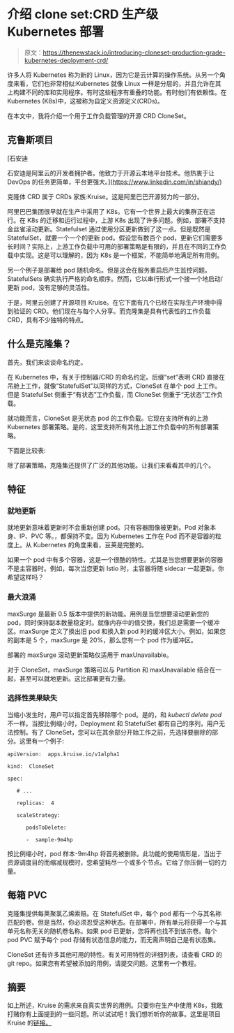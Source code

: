 # 介绍 clone set:CRD 生产级 Kubernetes 部署

> 原文：<https://thenewstack.io/introducing-cloneset-production-grade-kubernetes-deployment-crd/>

许多人将 Kubernetes 称为新的 Linux，因为它是云计算的操作系统。从另一个角度来看，它们也非常相似:Kubernetes 就像 Linux 一样是分层的，并且允许在其上构建不同的库和实用程序。有时这些程序有重叠的功能。有时他们有依赖性。在 Kubernetes (K8s)中，这被称为自定义资源定义(CRDs)。

在本文中，我将介绍一个用于工作负载管理的开源 CRD CloneSet。

## 克鲁斯项目

 [石安迪

石安迪是阿里云的开发者拥护者。他致力于开源云本地平台技术。他热衷于让 DevOps 的任务更简单，平台更强大。](https://www.linkedin.com/in/shiandy/) 

克隆体 CRD 属于 CRDs 家族:Kruise。这是阿里巴巴开源努力的一部分。

阿里巴巴集团很早就在生产中采用了 K8s。它有一个世界上最大的集群正在运行。在 K8s 的迁移和运行过程中，上游 K8s 出现了许多问题。例如，部署不支持金丝雀滚动更新。Statefulset 通过使用分区更新做到了这一点。但是既然是 StatefulSet，就要一个一个的更新 pod。假设您有数百个 pod，更新它们需要多长时间？实际上，上游工作负载中可用的部署策略是有限的，并且在不同的工作负载中实现。这是可以理解的，因为 K8s 是一个框架，不能简单地满足所有用例。

另一个例子是部署给 pod 随机命名。但是这会在服务重启后产生监控问题。StatefulSets 确实执行严格的命名顺序。然而，它以串行形式一个接一个地启动/更新 pod，没有足够的灵活性。

于是，阿里云创建了开源项目 Kruise。在它下面有几个已经在实际生产环境中得到验证的 CRD。他们现在与每个人分享。而克隆集是具有代表性的工作负载 CRD，具有不少独特的特点。

## 什么是克隆集？

首先，我们来谈谈命名约定。

在 Kubernetes 中，有关于控制器/CRD 的命名约定。后缀“set”表明 CRD 直接在吊舱上工作，就像“StatefulSet”以同样的方式，CloneSet 在单个 pod 上工作。但是 StatefulSet 侧重于“有状态”工作负载，而 CloneSet 侧重于“无状态”工作负载。

就功能而言，CloneSet 是无状态 pod 的工作负载。它现在支持所有的上游 Kubernetes 部署策略。是的，这里支持所有其他上游工作负载中的所有部署策略。

下面是比较表:

除了部署策略，克隆集还提供了广泛的其他功能。让我们来看看其中的几个。

## 特征

### 就地更新

就地更新意味着更新时不会重新创建 pod。只有容器图像被更新。Pod 对象本身、IP、PVC 等。，都保持不变。因为 Kubernetes 工作在 Pod 而不是容器的粒度上。从 Kubernetes 的角度来看，豆荚是完整的。

如果一个 pod 中有多个容器，这是一个很酷的特性。尤其是当您想要更新的容器不是主容器时。例如，每次当您更新 Istio 时，主容器将随 sidecar 一起更新。你希望这样吗？

### 最大浪涌

maxSurge 是最新 0.5 版本中提供的新功能。用例是当您想要滚动更新您的 pod，同时保持副本数量稳定时。就像内存中的值交换，我们总是需要一个缓冲区。maxSurge 定义了换出旧 pod 和换入新 pod 时的缓冲区大小。例如，如果您的副本是 5 个，maxSurge 是 20%，那么您有一个 pod 作为缓冲区。

部署的 maxSurge 滚动更新策略仅适用于 maxUnavailable。

对于 CloneSet，maxSurge 策略可以与 Partition 和 maxUnavailable 结合在一起，甚至可以就地更新。这比部署更有力量。

### 选择性荚果缺失

当缩小发生时，用户可以指定首先移除哪个 pod。是的，和 *kubectl delete pod* 不一样。当按比例缩小时，Deployment 和 StatefulSet 都有自己的序列，用户无法控制。有了 CloneSet，您可以在其余部分开始工作之前，先选择要删除的部分。这里有一个例子:

```
apiVersion:  apps.kruise.io/v1alpha1

kind:  CloneSet

spec:

   # ...

   replicas:  4

   scaleStrategy:

      podsToDelete:

      -  sample-9m4hp

```

按比例缩小时，pod 样本-9m4hp 将首先被删除。此功能的使用情形是，当出于资源调度目的而缩减规模时，您希望耗尽一个或多个节点。它给了你压倒一切的力量。

## 每箱 PVC

克隆集提供每荚聚氯乙烯索赔。在 StatefulSet 中，每个 pod 都有一个与其名称匹配的卷。但是当然，你必须忍受这种状态。在部署中，所有单元将获得一个与其单元名称无关的随机卷名称。如果 pod 已更新，您将再也找不到该宗卷。每个 pod PVC 赋予每个 pod 存储有状态信息的能力，而无需声明自己是有状态集。

CloneSet 还有许多其他可用的特性。有关可用特性的详细列表，请查看 CRD 的 git repo。如果您有希望被添加的用例，请提交问题。这里有一个教程。

## 摘要

如上所述，Kruise 的需求来自真实世界的用例。只要你在生产中使用 K8s，我敢打赌你有上面提到的一些问题。所以试试吧！我们想听听你的故事。这里是项目 Kruise 的[链接。](https://github.com/openkruise/kruise)

<svg xmlns:xlink="http://www.w3.org/1999/xlink" viewBox="0 0 68 31" version="1.1"><title>Group</title> <desc>Created with Sketch.</desc></svg>